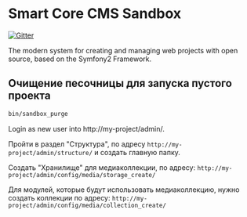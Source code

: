 Smart Core CMS Sandbox
======================
[![Gitter](https://badges.gitter.im/Join%20Chat.svg)](https://gitter.im/Smart-Core/chat?utm_source=badge&utm_medium=badge&utm_campaign=pr-badge)

The modern system for creating and managing web projects with open source, based on the Symfony2 Framework.

Очищение песочницы для запуска пустого проекта
----------------------------------------------

``` bash
bin/sandbox_purge
```

Login as new user into http://my-projeсt/admin/.

Пройти в раздел "Структура", по адресу `http://my-projeсt/admin/structure/` и создать главную папку.

Создать "Хранилище" для медиаколлекции, по адресу:
`http://my-projeсt/admin/config/media/storage_create/`

Для модулей, которые будут использовать медиаколлекцию, нужно создать коллекции по адресу:
`http://my-projeсt/admin/config/media/collection_create/`
